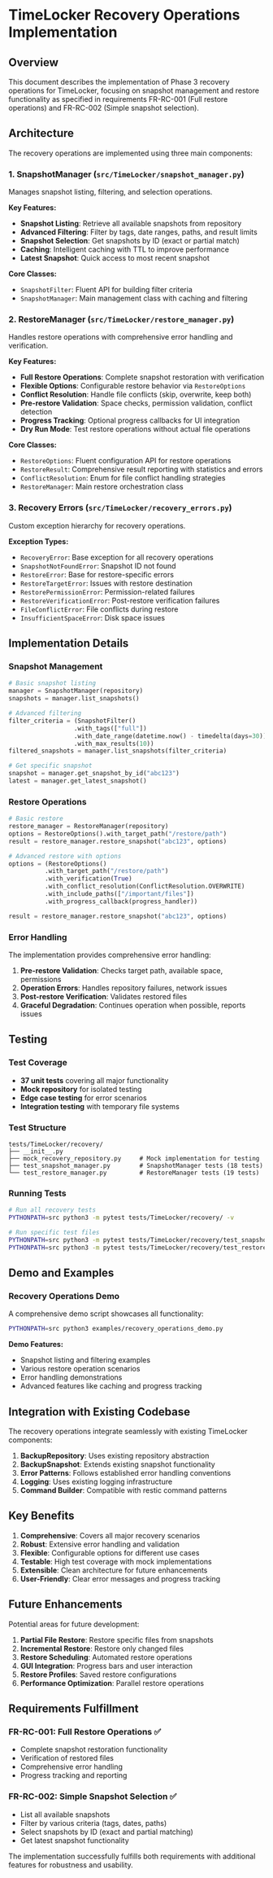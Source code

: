 # TimeLocker Recovery Operations Implementation

## Overview

This document describes the implementation of Phase 3 recovery operations for TimeLocker, focusing on snapshot management and restore functionality as specified
in requirements FR-RC-001 (Full restore operations) and FR-RC-002 (Simple snapshot selection).

## Architecture

The recovery operations are implemented using three main components:

### 1. SnapshotManager (`src/TimeLocker/snapshot_manager.py`)

Manages snapshot listing, filtering, and selection operations.

**Key Features:**

- **Snapshot Listing**: Retrieve all available snapshots from repository
- **Advanced Filtering**: Filter by tags, date ranges, paths, and result limits
- **Snapshot Selection**: Get snapshots by ID (exact or partial match)
- **Caching**: Intelligent caching with TTL to improve performance
- **Latest Snapshot**: Quick access to most recent snapshot

**Core Classes:**

- `SnapshotFilter`: Fluent API for building filter criteria
- `SnapshotManager`: Main management class with caching and filtering

### 2. RestoreManager (`src/TimeLocker/restore_manager.py`)

Handles restore operations with comprehensive error handling and verification.

**Key Features:**

- **Full Restore Operations**: Complete snapshot restoration with verification
- **Flexible Options**: Configurable restore behavior via `RestoreOptions`
- **Conflict Resolution**: Handle file conflicts (skip, overwrite, keep both)
- **Pre-restore Validation**: Space checks, permission validation, conflict detection
- **Progress Tracking**: Optional progress callbacks for UI integration
- **Dry Run Mode**: Test restore operations without actual file operations

**Core Classes:**

- `RestoreOptions`: Fluent configuration API for restore operations
- `RestoreResult`: Comprehensive result reporting with statistics and errors
- `ConflictResolution`: Enum for file conflict handling strategies
- `RestoreManager`: Main restore orchestration class

### 3. Recovery Errors (`src/TimeLocker/recovery_errors.py`)

Custom exception hierarchy for recovery operations.

**Exception Types:**

- `RecoveryError`: Base exception for all recovery operations
- `SnapshotNotFoundError`: Snapshot ID not found
- `RestoreError`: Base for restore-specific errors
- `RestoreTargetError`: Issues with restore destination
- `RestorePermissionError`: Permission-related failures
- `RestoreVerificationError`: Post-restore verification failures
- `FileConflictError`: File conflicts during restore
- `InsufficientSpaceError`: Disk space issues

## Implementation Details

### Snapshot Management

```python
# Basic snapshot listing
manager = SnapshotManager(repository)
snapshots = manager.list_snapshots()

# Advanced filtering
filter_criteria = (SnapshotFilter()
                  .with_tags(["full"])
                  .with_date_range(datetime.now() - timedelta(days=30))
                  .with_max_results(10))
filtered_snapshots = manager.list_snapshots(filter_criteria)

# Get specific snapshot
snapshot = manager.get_snapshot_by_id("abc123")
latest = manager.get_latest_snapshot()
```

### Restore Operations

```python
# Basic restore
restore_manager = RestoreManager(repository)
options = RestoreOptions().with_target_path("/restore/path")
result = restore_manager.restore_snapshot("abc123", options)

# Advanced restore with options
options = (RestoreOptions()
          .with_target_path("/restore/path")
          .with_verification(True)
          .with_conflict_resolution(ConflictResolution.OVERWRITE)
          .with_include_paths(["/important/files"])
          .with_progress_callback(progress_handler))

result = restore_manager.restore_snapshot("abc123", options)
```

### Error Handling

The implementation provides comprehensive error handling:

1. **Pre-restore Validation**: Checks target path, available space, permissions
2. **Operation Errors**: Handles repository failures, network issues
3. **Post-restore Verification**: Validates restored files
4. **Graceful Degradation**: Continues operation when possible, reports issues

## Testing

### Test Coverage

- **37 unit tests** covering all major functionality
- **Mock repository** for isolated testing
- **Edge case testing** for error scenarios
- **Integration testing** with temporary file systems

### Test Structure

```
tests/TimeLocker/recovery/
├── __init__.py
├── mock_recovery_repository.py     # Mock implementation for testing
├── test_snapshot_manager.py        # SnapshotManager tests (18 tests)
└── test_restore_manager.py         # RestoreManager tests (19 tests)
```

### Running Tests

```bash
# Run all recovery tests
PYTHONPATH=src python3 -m pytest tests/TimeLocker/recovery/ -v

# Run specific test files
PYTHONPATH=src python3 -m pytest tests/TimeLocker/recovery/test_snapshot_manager.py -v
PYTHONPATH=src python3 -m pytest tests/TimeLocker/recovery/test_restore_manager.py -v
```

## Demo and Examples

### Recovery Operations Demo

A comprehensive demo script showcases all functionality:

```bash
PYTHONPATH=src python3 examples/recovery_operations_demo.py
```

**Demo Features:**

- Snapshot listing and filtering examples
- Various restore operation scenarios
- Error handling demonstrations
- Advanced features like caching and progress tracking

## Integration with Existing Codebase

The recovery operations integrate seamlessly with existing TimeLocker components:

1. **BackupRepository**: Uses existing repository abstraction
2. **BackupSnapshot**: Extends existing snapshot functionality
3. **Error Patterns**: Follows established error handling conventions
4. **Logging**: Uses existing logging infrastructure
5. **Command Builder**: Compatible with restic command patterns

## Key Benefits

1. **Comprehensive**: Covers all major recovery scenarios
2. **Robust**: Extensive error handling and validation
3. **Flexible**: Configurable options for different use cases
4. **Testable**: High test coverage with mock implementations
5. **Extensible**: Clean architecture for future enhancements
6. **User-Friendly**: Clear error messages and progress tracking

## Future Enhancements

Potential areas for future development:

1. **Partial File Restore**: Restore specific files from snapshots
2. **Incremental Restore**: Restore only changed files
3. **Restore Scheduling**: Automated restore operations
4. **GUI Integration**: Progress bars and user interaction
5. **Restore Profiles**: Saved restore configurations
6. **Performance Optimization**: Parallel restore operations

## Requirements Fulfillment

### FR-RC-001: Full Restore Operations ✅

- Complete snapshot restoration functionality
- Verification of restored files
- Comprehensive error handling
- Progress tracking and reporting

### FR-RC-002: Simple Snapshot Selection ✅

- List all available snapshots
- Filter by various criteria (tags, dates, paths)
- Select snapshots by ID (exact and partial matching)
- Get latest snapshot functionality

The implementation successfully fulfills both requirements with additional features for robustness and usability.
